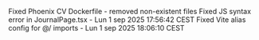 Fixed Phoenix CV Dockerfile - removed non-existent files
Fixed JS syntax error in JournalPage.tsx - Lun  1 sep 2025 17:56:42 CEST
Fixed Vite alias config for @/ imports - Lun  1 sep 2025 18:06:10 CEST
